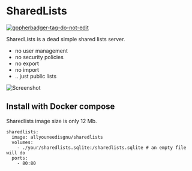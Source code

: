 # SharedLists

<a href='https://github.com/jpoles1/gopherbadger' target='_blank'>![gopherbadger-tag-do-not-edit](https://img.shields.io/badge/Go%20Coverage-79%25-brightgreen.svg?longCache=true&style=flat)</a>

SharedLists is a dead simple shared lists server.

- no user management
- no security policies
- no export
- no import
- .. just public lists

![Screenshot](https://i.imgur.com/hhyCr3b.png)

## Install with Docker compose

Sharedlists image size is only 12 Mb.

```
sharedlists:
  image: allyouneedisgnu/sharedlists
  volumes:
    - ./your/sharedlists.sqlite:/sharedlists.sqlite # an empty file will do
  ports:
    - 80:80
```
